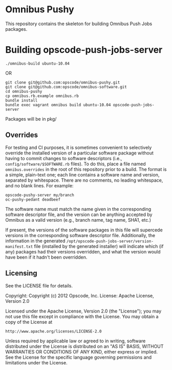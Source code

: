 # Omnibus Pushy

This repository contains the skeleton for building Omnibus Push Jobs packages.

# Building opscode-push-jobs-server

    ./omnibus-build ubuntu-10.04

OR

    git clone git@github.com:opscode/omnibus-pushy.git
    git clone git@github.com:opscode/omnibus-software.git
    cd omnibus-pushy
    cp omnibus.rb.example omnibus.rb
    bundle install
    bundle exec vagrant omnibus build ubuntu-10.04 opscode-push-jobs-server

Packages will be in pkg/

## Overrides

For testing and CI purposes, it is sometimes convenient to selectively
override the installed version of a particular software package
without having to commit changes to software descriptors (i.e.,
`config/software/$SOFTWARE.rb` files).  To do this, place a file named
`omnibus.overrides` in the root of this repository prior to a build.
The format is a simple, plain-text one; each line contains a software
name and version, separated by whitespace.  There are no comments, no
leading whitespace, and no blank lines.  For example:

```
opscode-pushy-server my/branch
oc-pushy-pedant deadbeef
```

The software name must match the name given in the corresponding
software descriptor file, and the version can be anything accepted by
Omnibus as a valid version (e.g., branch name, tag name, SHA1, etc.)

If present, the versions of the software packages in this file will
supercede versions in the corresponding software descriptor file.
Additionally, the information in the generated
`/opt/opscode-push-jobs-server/version-manifest.txt` file (installed by the
generated installer) will indicate which (if any) packages had their
versions overridden, and what the version would have been if it hadn't
been overridden.

## Licensing

See the LICENSE file for details.

Copyright: Copyright (c) 2012 Opscode, Inc.
License: Apache License, Version 2.0

Licensed under the Apache License, Version 2.0 (the "License");
you may not use this file except in compliance with the License.
You may obtain a copy of the License at

    http://www.apache.org/licenses/LICENSE-2.0

Unless required by applicable law or agreed to in writing, software
distributed under the License is distributed on an "AS IS" BASIS,
WITHOUT WARRANTIES OR CONDITIONS OF ANY KIND, either express or implied.
See the License for the specific language governing permissions and
limitations under the License.


